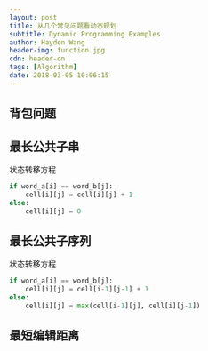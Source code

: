 ```yaml
---
layout: post
title: 从几个常见问题看动态规划
subtitle: Dynamic Programming Examples
author: Hayden Wang
header-img: function.jpg
cdn: header-on
tags: [Algorithm]
date: 2018-03-05 10:06:15
---
```


## 背包问题


## 最长公共子串

状态转移方程

```python
if word_a[i] == word_b[j]:
    cell[i][j] = cell[i][j] + 1
else:
    cell[i][j] = 0
```


## 最长公共子序列

状态转移方程

```python
if word_a[i] == word_b[j]:
    cell[i][j] = cell[i-1][j-1] + 1
else:
    cell[i][j] = max(cell[i-1][j], cell[i][j-1])
```

## 最短编辑距离

